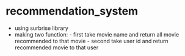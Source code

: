 # recommendation_system
- using surbrise library
- making two function: 
      - first take movie name and return all movie recommended to that movie
      - second take user id and return recommended movie to that user 
      
